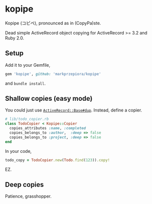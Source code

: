 kopipe
======

Kopipe (コピペ), pronounced as in (CopyPa)ste.

Dead simple ActiveRecord object copying for ActiveRecord >= 3.2 and Ruby 2.0.

Setup
-----

Add it to your Gemfile,

```ruby
gem 'kopipe', github: 'markprzepiora/kopipe'
```

and ```bundle install```.


Shallow copies (easy mode)
--------------------------

You could just use [```ActiveRecord::Base#dup```](http://apidock.com/rails/ActiveRecord/Base/dup). Instead, define a copier.

```ruby
# lib/todo_copier.rb
class TodoCopier < Kopipe::Copier
  copies_attributes :name, :completed
  copies_belongs_to :author,  :deep => false
  copies_belongs_to :project, :deep => false
end
```

In your code,

```ruby
todo_copy = TodoCopier.new(Todo.find(123)).copy!
```

EZ.


Deep copies
-----------

Patience, grasshopper.
